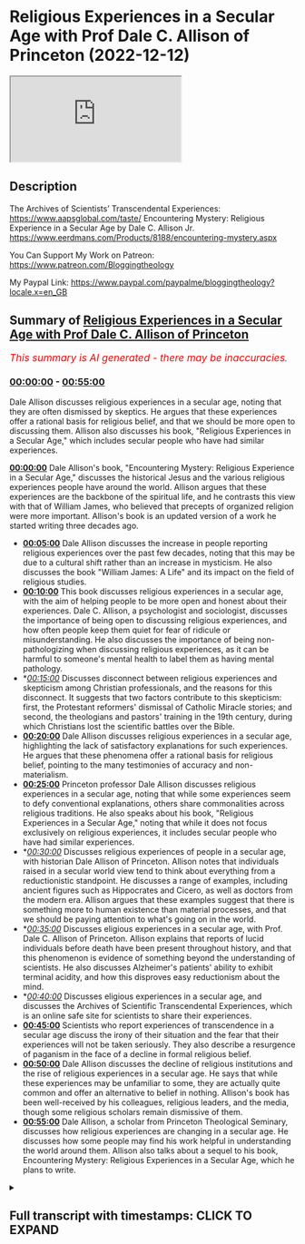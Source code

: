 # Religious Experiences in a Secular Age with Prof Dale C. Allison of Princeton (2022-12-12)

<iframe loading='lazy' src='https://www.youtube.com/embed/VqP8tHfSPR0'></iframe>

## Description

The Archives of Scientists’ Transcendental Experiences: https://www.aapsglobal.com/taste/
Encountering Mystery: Religious Experience in a Secular Age by Dale C. Allison Jr. https://www.eerdmans.com/Products/8188/encountering-mystery.aspx

You Can Support My Work on Patreon:
https://www.patreon.com/Bloggingtheology

My Paypal Link: 
https://www.paypal.com/paypalme/bloggingtheology?locale.x=en_GB

## Summary of [Religious Experiences in a Secular Age with Prof Dale C. Allison of Princeton](https://www.youtube.com/watch?v=VqP8tHfSPR0)


*<span style="color:red; font-size:125%">This summary is AI generated - there may be inaccuracies</span>. [](/)*

### [00:00:00](https://www.youtube.com/watch?v=VqP8tHfSPR0&t=0) - [00:55:00](https://www.youtube.com/watch?v=VqP8tHfSPR0&t=3300)

Dale Allison discusses religious experiences in a secular age, noting that they are often dismissed by skeptics. He argues that these experiences offer a rational basis for religious belief, and that we should be more open to discussing them. Allison also discusses his book, "Religious Experiences in a Secular Age," which includes secular people who have had similar experiences.

**[00:00:00](https://www.youtube.com/watch?v=VqP8tHfSPR0&t=0)** Dale Allison's book, "Encountering Mystery: Religious Experience in a Secular Age," discusses the historical Jesus and the various religious experiences people have around the world. Allison argues that these experiences are the backbone of the spiritual life, and he contrasts this view with that of William James, who believed that precepts of organized religion were more important. Allison's book is an updated version of a work he started writing three decades ago.
* **[00:05:00](https://www.youtube.com/watch?v=VqP8tHfSPR0&t=300)**  Dale Allison discusses the increase in people reporting religious experiences over the past few decades, noting that this may be due to a cultural shift rather than an increase in mysticism. He also discusses the book "William James: A Life" and its impact on the field of religious studies.
* **[00:10:00](https://www.youtube.com/watch?v=VqP8tHfSPR0&t=600)** This book discusses religious experiences in a secular age, with the aim of helping people to be more open and honest about their experiences. Dale C. Allison, a psychologist and sociologist, discusses the importance of being open to discussing religious experiences, and how often people keep them quiet for fear of ridicule or misunderstanding. He also discusses the importance of being non-pathologizing when discussing religious experiences, as it can be harmful to someone's mental health to label them as having mental pathology.
* **[00:15:00](https://www.youtube.com/watch?v=VqP8tHfSPR0&t=900)* Discusses disconnect between religious experiences and skepticism among Christian professionals, and the reasons for this disconnect. It suggests that two factors contribute to this skepticism: first, the Protestant reformers' dismissal of Catholic Miracle stories; and second, the theologians and pastors' training in the 19th century, during which Christians lost the scientific battles over the Bible.
* **[00:20:00](https://www.youtube.com/watch?v=VqP8tHfSPR0&t=1200)** Dale Allison discusses religious experiences in a secular age, highlighting the lack of satisfactory explanations for such experiences. He argues that these phenomena offer a rational basis for religious belief, pointing to the many testimonies of accuracy and non-materialism.
* **[00:25:00](https://www.youtube.com/watch?v=VqP8tHfSPR0&t=1500)**  Princeton professor Dale Allison discusses religious experiences in a secular age, noting that while some experiences seem to defy conventional explanations, others share commonalities across religious traditions. He also speaks about his book, "Religious Experiences in a Secular Age," noting that while it does not focus exclusively on religious experiences, it includes secular people who have had similar experiences.
* **[00:30:00](https://www.youtube.com/watch?v=VqP8tHfSPR0&t=1800)* Discusses religious experiences of people in a secular age, with historian Dale Allison of Princeton. Allison notes that individuals raised in a secular world view tend to think about everything from a reductionistic standpoint. He discusses a range of examples, including ancient figures such as Hippocrates and Cicero, as well as doctors from the modern era. Allison argues that these examples suggest that there is something more to human existence than material processes, and that we should be paying attention to what's going on in the world.
* **[00:35:00](https://www.youtube.com/watch?v=VqP8tHfSPR0&t=2100)* Discusses eligious experiences in a secular age, with Prof. Dale C. Allison of Princeton. Allison explains that reports of lucid individuals before death have been present throughout history, and that this phenomenon is evidence of something beyond the understanding of scientists. He also discusses Alzheimer's patients' ability to exhibit terminal acidity, and how this disproves easy reductionism about the mind.
* **[00:40:00](https://www.youtube.com/watch?v=VqP8tHfSPR0&t=2400)* Discusses eligious experiences in a secular age, and discusses the Archives of Scientific Transcendental Experiences, which is an online safe site for scientists to share their experiences.
* **[00:45:00](https://www.youtube.com/watch?v=VqP8tHfSPR0&t=2700)** Scientists who report experiences of transcendence in a secular age discuss the irony of their situation and the fear that their experiences will not be taken seriously. They also describe a resurgence of paganism in the face of a decline in formal religious belief.
* **[00:50:00](https://www.youtube.com/watch?v=VqP8tHfSPR0&t=3000)** Dale Allison discusses the decline of religious institutions and the rise of religious experiences in a secular age. He says that while these experiences may be unfamiliar to some, they are actually quite common and offer an alternative to belief in nothing. Allison's book has been well-received by his colleagues, religious leaders, and the media, though some religious scholars remain dismissive of them.
* **[00:55:00](https://www.youtube.com/watch?v=VqP8tHfSPR0&t=3300)**  Dale Allison, a scholar from Princeton Theological Seminary, discusses how religious experiences are changing in a secular age. He discusses how some people may find his work helpful in understanding the world around them. Allison also talks about a sequel to his book, Encountering Mystery: Religious Experiences in a Secular Age, which he plans to write.

<details><summary><h2>Full transcript with timestamps: CLICK TO EXPAND</h2></summary>

[0:00:03](https://youtu.be/VqP8tHfSPR0?t=3) Hello everyone and welcome to Blogging Theology 
today I'm delighted to talk again to Professor    
[0:00:10](https://youtu.be/VqP8tHfSPR0?t=10) Dale C Allison you're most welcome sir happy to be 
back good to see you Paul great to see you uh Dr    
[0:00:17](https://youtu.be/VqP8tHfSPR0?t=17) Dale Allison is an American New Testament scholar 
an historian of early Christianity and a Christian    
[0:00:23](https://youtu.be/VqP8tHfSPR0?t=23) Theologian he is currently the Richard J Dearborn 
professor of New Testament studies at Princeton    
[0:00:30](https://youtu.be/VqP8tHfSPR0?t=30) Theological Seminary and an ordained Elder in 
the Presbyterian Church USA Dale last appeared    
[0:00:38](https://youtu.be/VqP8tHfSPR0?t=38) on blogging theology in June last year when he 
discussed the historical Jesus and I do recommend    
[0:00:44](https://youtu.be/VqP8tHfSPR0?t=44) you see that if you haven't already today he has 
kindly agreed to discuss uh his extraordinary    
[0:00:51](https://youtu.be/VqP8tHfSPR0?t=51) new book which is entitled encountering mystery 
religious experience in a secular age and there's    
[0:00:59](https://youtu.be/VqP8tHfSPR0?t=59) my copy there which I've read from cover to cover 
it's truly an absorbing read it's almost like a    
[0:01:04](https://youtu.be/VqP8tHfSPR0?t=64) novel I don't mean it's fictional I mean it's so 
absorbing you want to read it through as as quick    
[0:01:09](https://youtu.be/VqP8tHfSPR0?t=69) as possible so Dale could you begin by telling 
us what led you to write this extraordinary book    
[0:01:16](https://youtu.be/VqP8tHfSPR0?t=76) well I've really wanted to write this book 
for a long long time and I started to write    
[0:01:22](https://youtu.be/VqP8tHfSPR0?t=82) it actually three decades ago but at that point 
in time I uh was not a full-time academic I uh    
[0:01:31](https://youtu.be/VqP8tHfSPR0?t=91) was working in a bookstore and teaching adjunct 
jobs and I wanted to become a full-time Professor    
[0:01:37](https://youtu.be/VqP8tHfSPR0?t=97) somewhere and I realized that if I wrote a book 
like this I actually did write a book and a few    
[0:01:44](https://youtu.be/VqP8tHfSPR0?t=104) of its passages are are now in in this book I did 
write a book but I decided maybe if I published    
[0:01:50](https://youtu.be/VqP8tHfSPR0?t=110) it then I would never get a job because there's so 
much Prejudice I think uninformed Prejudice about    
[0:01:56](https://youtu.be/VqP8tHfSPR0?t=116) the things that are talked about in this book 
so I waited until I I'm a full Professor there    
[0:02:03](https://youtu.be/VqP8tHfSPR0?t=123) are no more um opportunities for advancement I 
I you know I'm I'm the next thing that happens    
[0:02:11](https://youtu.be/VqP8tHfSPR0?t=131) on my agenda is that I retire so at this point I 
really don't care about what other people think I    
[0:02:17](https://youtu.be/VqP8tHfSPR0?t=137) don't have to please anybody except please myself 
and um to to put it more seriously I can be honest    
[0:02:25](https://youtu.be/VqP8tHfSPR0?t=145) I can uh I think this book uh is an honest book 
and I I don't have to hide anything so I wanted    
[0:02:32](https://youtu.be/VqP8tHfSPR0?t=152) to write it for a long time and um this is in 
part because of my own experience I'm I'm not    
[0:02:42](https://youtu.be/VqP8tHfSPR0?t=162) um a wannabe Mystic things just happen to me 
and they turned out to be very important in my    
[0:02:49](https://youtu.be/VqP8tHfSPR0?t=169) life and I didn't know how to bury them I didn't 
know how to ignore them so I I went looking in the    
[0:02:56](https://youtu.be/VqP8tHfSPR0?t=176) literature for uh other people who had had similar 
experiences so I've spent a long time cataloging    
[0:03:04](https://youtu.be/VqP8tHfSPR0?t=184) experiences reading about cross-cultural religious 
experience doing this sort of thing that William    
[0:03:09](https://youtu.be/VqP8tHfSPR0?t=189) James did 100 years ago and this book then is 
the the up upshot of of that so so the it's not    
[0:03:18](https://youtu.be/VqP8tHfSPR0?t=198) that this is a sudden interest of mine it's a 
lifelong interest but it's been mostly hidden    
[0:03:24](https://youtu.be/VqP8tHfSPR0?t=204) because of the prejudices of my academic guilt 
or at least what I perceive to be a Prejudice    
[0:03:31](https://youtu.be/VqP8tHfSPR0?t=211) of my academic guilt yes and this is a theme that 
because in the book actually we'll come to that in    
[0:03:35](https://youtu.be/VqP8tHfSPR0?t=215) a second but you briefly alluded to this seminal 
work uh William James the varieties of religious    
[0:03:41](https://youtu.be/VqP8tHfSPR0?t=221) experience I mean this really founded the whole 
field of of psychology looking at religious    
[0:03:46](https://youtu.be/VqP8tHfSPR0?t=226) experience it says on the on the back here William 
James believed uh individual religious experiences    
[0:03:52](https://youtu.be/VqP8tHfSPR0?t=232) rather than the precepts of organized religion 
were the backbone of the world's spiritual life    
[0:03:58](https://youtu.be/VqP8tHfSPR0?t=238) and he he was a Harvard University psychologist 
and philosopher William James um and this is still    
[0:04:04](https://youtu.be/VqP8tHfSPR0?t=244) you know having read this myself uh very fresh uh 
full of the most extraordinarily Vivid experiences    
[0:04:10](https://youtu.be/VqP8tHfSPR0?t=250) that he called from you know a vast array of 
sources people he met and various accounts that    
[0:04:14](https://youtu.be/VqP8tHfSPR0?t=254) he had read mostly I think American or Christian 
in origin even if people turned Unitarian or    
[0:04:20](https://youtu.be/VqP8tHfSPR0?t=260) whatever uh but he wasn't very strong wrong say 
on Muslim religious experiences or no he wasn't    
[0:04:25](https://youtu.be/VqP8tHfSPR0?t=265) he was I think that's the weakness of the book 
I mean perhaps not to blame him too much as I've    
[0:04:29](https://youtu.be/VqP8tHfSPR0?t=269) written over 100 years ago perhaps but it's still 
really worth reading and I mean how does your book    
[0:04:34](https://youtu.be/VqP8tHfSPR0?t=274) differ from that is it an updated version or 
is it quite different I do I I would like to    
[0:04:40](https://youtu.be/VqP8tHfSPR0?t=280) flatter myself I would like to think that I'm in 
uh that I'm a descendant of James and that I'm    
[0:04:45](https://youtu.be/VqP8tHfSPR0?t=285) he's in my genealogy right but I think one of the 
things that distinguishes my book from his is that    
[0:04:55](https://youtu.be/VqP8tHfSPR0?t=295) um he's standing at the beginning of a discipline 
and he can't really do anything other than tell    
[0:05:01](https://youtu.be/VqP8tHfSPR0?t=301) stories and then analyze them we're actually at 
the point where we've had a lot of work done on    
[0:05:08](https://youtu.be/VqP8tHfSPR0?t=308) a lot of these um religious experiences for one of 
a better term and we have statistics about lots of    
[0:05:15](https://youtu.be/VqP8tHfSPR0?t=315) things we have lots of cross-cultural data uh 
so I think we have a lot more to work with uh    
[0:05:23](https://youtu.be/VqP8tHfSPR0?t=323) so things were messier than maybe than they are 
now some of the categories are clearer some of    
[0:05:29](https://youtu.be/VqP8tHfSPR0?t=329) the psychological triggers are clear and things 
like that um so if if I look at my own genealogy    
[0:05:37](https://youtu.be/VqP8tHfSPR0?t=337) it's not just that William James is there at 
the beginning but you're probably familiar with    
[0:05:44](https://youtu.be/VqP8tHfSPR0?t=344) an Oxford Professor named Aleister Hardy who 
was above all a biologist a very accomplished    
[0:05:51](https://youtu.be/VqP8tHfSPR0?t=351) biologist but he at some point in the 1960s 
became very very interested in uh so-called    
[0:05:58](https://youtu.be/VqP8tHfSPR0?t=358) religious experiences and he started collecting 
data mostly from the British public and at that    
[0:06:04](https://youtu.be/VqP8tHfSPR0?t=364) time people would just send in letters today 
they'd send in emails but back then they sent    
[0:06:08](https://youtu.be/VqP8tHfSPR0?t=368) in letters and he started categorizing things and 
sorting material and then uh from from then to now    
[0:06:16](https://youtu.be/VqP8tHfSPR0?t=376) we've simply learned more and more and more so um 
nothing can replace James and and the varieties    
[0:06:24](https://youtu.be/VqP8tHfSPR0?t=384) of religious experience really is one of those 
books that may be timeless uh it does not feel    
[0:06:30](https://youtu.be/VqP8tHfSPR0?t=390) dated it's just fresh actually that's that's not 
just the subject matter that's also William James    
[0:06:35](https://youtu.be/VqP8tHfSPR0?t=395) almost everything he wrote is still worth reading 
yeah almost everything he wrote is brilliant he's    
[0:06:41](https://youtu.be/VqP8tHfSPR0?t=401) just one of those mutants who's sort of ahead of 
the rest of us right yeah uh but I do think that    
[0:06:47](https://youtu.be/VqP8tHfSPR0?t=407) I have a small advantage in that uh I have a lot 
more material to work with uh than than he did    
[0:06:56](https://youtu.be/VqP8tHfSPR0?t=416) but what wasn't he the brother or related to it 
which uh Henry James the the novelist oh that's    
[0:07:00](https://youtu.be/VqP8tHfSPR0?t=420) right yeah that's a very accomplished family so 
there must be some genetic gift going on there uh  
[0:07:09](https://youtu.be/VqP8tHfSPR0?t=429) um I mean I mean there's a little little no 
there's so there's so much that this your    
[0:07:13](https://youtu.be/VqP8tHfSPR0?t=433) book uh never mind William James but your book 
is packed full of gems almost on every page of    
[0:07:18](https://youtu.be/VqP8tHfSPR0?t=438) something of interest and we talk about the 
book for days but but almost randomly uh you    
[0:07:22](https://youtu.be/VqP8tHfSPR0?t=442) say on page 20 several times of the past 60 years 
pollsters have asked Americans if they've ever had    
[0:07:28](https://youtu.be/VqP8tHfSPR0?t=448) a religious or mystical experience that been 
defined as a moment of religious or Spiritual    
[0:07:34](https://youtu.be/VqP8tHfSPR0?t=454) Awakening and they look at the numbers remember 
we're not going to statistical analysis here but    
[0:07:39](https://youtu.be/VqP8tHfSPR0?t=459) back in 1962 yes was the answer only 22 percent 
said yes they'd have um a a Mr college experience    
[0:07:47](https://youtu.be/VqP8tHfSPR0?t=467) 78 said no uh you know very much a minority and 
then in the successive years in 1976 and 94 and    
[0:07:55](https://youtu.be/VqP8tHfSPR0?t=475) 20 2006 2009 there's been a huge increase so that 
recently in 2009 49 basically half the American    
[0:08:04](https://youtu.be/VqP8tHfSPR0?t=484) population have had experiences and no is 48 so 
now does a majority have these experiences and    
[0:08:11](https://youtu.be/VqP8tHfSPR0?t=491) I mean you say you don't want to read too much in 
statistics but they do seem to indicate a really    
[0:08:15](https://youtu.be/VqP8tHfSPR0?t=495) interesting trend is it as you ask that people 
are having more experiences or that it's become    
[0:08:22](https://youtu.be/VqP8tHfSPR0?t=502) more socially acceptable to talk openly in a map 
to remember them and to be you know just to be    
[0:08:28](https://youtu.be/VqP8tHfSPR0?t=508) more Frank about them so we did a cultural shift 
rather than some kind of eruption of mysticism in    
[0:08:33](https://youtu.be/VqP8tHfSPR0?t=513) the United States yeah yeah yeah so I I think 
it's the lat the latter option I don't think    
[0:08:38](https://youtu.be/VqP8tHfSPR0?t=518) we've had a eruption of of mysticism I uh think 
that the culture has changed I'm not sure I'm    
[0:08:46](https://youtu.be/VqP8tHfSPR0?t=526) not a sociologist so I can't tell you why it's 
changing we're not becoming more religious in    
[0:08:52](https://youtu.be/VqP8tHfSPR0?t=532) the conventional sense that is more people aren't 
going to church or synagogue or mosque than used    
[0:08:56](https://youtu.be/VqP8tHfSPR0?t=536) to go in the past but um we've got this growing 
crowd of what uh are called the the spiritual but    
[0:09:04](https://youtu.be/VqP8tHfSPR0?t=544) not religious folks and these folks are now uh 
able to say yes to the pollsters I've had these    
[0:09:14](https://youtu.be/VqP8tHfSPR0?t=554) experiences where they didn't say that uh in such 
large numbers back in 1960 or 1970. now what this    
[0:09:21](https://youtu.be/VqP8tHfSPR0?t=561) has to do with um you know the the Revolutionary 
time of the 1960s and and everything that came    
[0:09:29](https://youtu.be/VqP8tHfSPR0?t=569) from that I don't know I'm not a sociologist all 
I can tell you that is that I'm happy and this is    
[0:09:34](https://youtu.be/VqP8tHfSPR0?t=574) the most important thing I'm happy that people can 
be a little more honest now than they were then    
[0:09:40](https://youtu.be/VqP8tHfSPR0?t=580) because I know that many of the people who used 
to say no I haven't had an experience had had an    
[0:09:48](https://youtu.be/VqP8tHfSPR0?t=588) experience but they didn't want to say so or maybe 
they were even as sometimes happen uh happens    
[0:09:54](https://youtu.be/VqP8tHfSPR0?t=594) hiding it from themselves that that happens too 
you know sometimes you'll ask or I'll ask people    
[0:09:59](https://youtu.be/VqP8tHfSPR0?t=599) uh you know what when I'm being a gadfly I'll say 
you know have you had any experience like this or    
[0:10:04](https://youtu.be/VqP8tHfSPR0?t=604) like that and so on and they'll say no and then if 
I leave them that's the answer but if I press on    
[0:10:11](https://youtu.be/VqP8tHfSPR0?t=611) a little bit and say well you know blah blah blah 
blah blah and then sometimes I'll get oh yeah well    
[0:10:17](https://youtu.be/VqP8tHfSPR0?t=617) this did happen you know such and such did happen 
to me so there is still this uh hesitancy on lots    
[0:10:24](https://youtu.be/VqP8tHfSPR0?t=624) of of people's parts to uh just be honest about 
their their own experience and that's actually    
[0:10:30](https://youtu.be/VqP8tHfSPR0?t=630) I think the first main point of this book is just 
to be honest so I think you can read most of this    
[0:10:40](https://youtu.be/VqP8tHfSPR0?t=640) book and be happy even if you have no religious 
or theological orientation because first of all    
[0:10:47](https://youtu.be/VqP8tHfSPR0?t=647) I'm simply saying people say these things happen 
to them isn't this interesting and shouldn't we    
[0:10:53](https://youtu.be/VqP8tHfSPR0?t=653) pay attention whatever the explanation for these 
things are if you want to understand human being    
[0:10:58](https://youtu.be/VqP8tHfSPR0?t=658) means this is an important part of human beings 
just talk to them a lot of them will say time    
[0:11:03](https://youtu.be/VqP8tHfSPR0?t=663) and time again this happened to me and it's the 
most important thing in my life so a psychologist    
[0:11:08](https://youtu.be/VqP8tHfSPR0?t=668) or sociologist even if there's no belief in the 
Transcendence should say well that's interesting    
[0:11:14](https://youtu.be/VqP8tHfSPR0?t=674) what's that about shouldn't we look into this 
and the problem has been that so much of this    
[0:11:20](https://youtu.be/VqP8tHfSPR0?t=680) has been pathologized yes uh in Modern Times And 
so people just feel inhibited and people who are    
[0:11:28](https://youtu.be/VqP8tHfSPR0?t=688) trained sociologists or psychologists just 
often aren't interested because that's where    
[0:11:32](https://youtu.be/VqP8tHfSPR0?t=692) the the crazy people are and you don't want to 
go there I think they're afraid to talk about    
[0:11:36](https://youtu.be/VqP8tHfSPR0?t=696) these expenses because they'll be labeled crazy 
or misunderstood or be labeled psychotic or the    
[0:11:42](https://youtu.be/VqP8tHfSPR0?t=702) the thing is medicalized pathologized yes every 
incentive in our culture not to speak about it for    
[0:11:49](https://youtu.be/VqP8tHfSPR0?t=709) fear of ridicule or being misunderstood so people 
keep it quiet until they come across people like    
[0:11:54](https://youtu.be/VqP8tHfSPR0?t=714) yourself and you've said on many occasions in your 
book at the end of a lecture or end of a class    
[0:11:58](https://youtu.be/VqP8tHfSPR0?t=718) people will you know when most people have 
gone you'll get their yeah that will come    
[0:12:02](https://youtu.be/VqP8tHfSPR0?t=722) up and sheepishly say I had this experience uh and 
almost like confessing it to you and and of course    
[0:12:08](https://youtu.be/VqP8tHfSPR0?t=728) you're just the person to hear about it yeah 
that happens that happens all the time and um I    
[0:12:13](https://youtu.be/VqP8tHfSPR0?t=733) also think in this connection of an experience my 
daughter had which is a very negative experience    
[0:12:18](https://youtu.be/VqP8tHfSPR0?t=738) you know this book isn't all sweetness and light 
there are also very negative religious so-called    
[0:12:22](https://youtu.be/VqP8tHfSPR0?t=742) religious experiences my daughter had this very 
creepy overwhelming experience um once and uh it    
[0:12:32](https://youtu.be/VqP8tHfSPR0?t=752) was so horrible that she told me later on she had 
uh post-traumatic stress syndrome for 10 years she    
[0:12:38](https://youtu.be/VqP8tHfSPR0?t=758) was quite serious about this but what I remember 
is that the morning after it happened she woke    
[0:12:43](https://youtu.be/VqP8tHfSPR0?t=763) up and she came to me and because she knows who 
I am and that I'm open-minded she recounted the    
[0:12:47](https://youtu.be/VqP8tHfSPR0?t=767) event to me and then what I remember most vividly 
is she said but Dad you can't tell anyone because    
[0:12:53](https://youtu.be/VqP8tHfSPR0?t=773) they'll think I'm crazy those are almost her 
exact words you know they were burned on my mind    
[0:12:58](https://youtu.be/VqP8tHfSPR0?t=778) this happened to her she didn't make it up it's 
at least subjectively real and why is it that she    
[0:13:04](https://youtu.be/VqP8tHfSPR0?t=784) can't talk about this well what happened without 
breaking the competencies or maybe you can't say    
[0:13:09](https://youtu.be/VqP8tHfSPR0?t=789) but what what happened to her I mean it sounds 
awful but what happened so she was awakened in the    
[0:13:15](https://youtu.be/VqP8tHfSPR0?t=795) night and she was surrounded by um these shadowy 
amorphous uh threatening figures and she felt as    
[0:13:25](https://youtu.be/VqP8tHfSPR0?t=805) though they hated her and they were making fun of 
her and and so on and she didn't she didn't think    
[0:13:34](https://youtu.be/VqP8tHfSPR0?t=814) that it was a dream she still thinks this to 
this day thinks that it was real now she's not    
[0:13:40](https://youtu.be/VqP8tHfSPR0?t=820) quite sure what that means but she doesn't think 
it was a just pure projection of her own mind    
[0:13:45](https://youtu.be/VqP8tHfSPR0?t=825) she thinks she was encountering something and 
that it was not pleasant it was threatening and    
[0:13:52](https://youtu.be/VqP8tHfSPR0?t=832) ugly and so on if this had happened in another 
place in time I am certain that uh somebody    
[0:13:59](https://youtu.be/VqP8tHfSPR0?t=839) would have said oh well I saw demons or you 
know Satan appeared to me that sort of thing    
[0:14:05](https://youtu.be/VqP8tHfSPR0?t=845) but she was raised in my household and she knows 
that things are messed up and you know we don't    
[0:14:11](https://youtu.be/VqP8tHfSPR0?t=851) always have clear categories for things so she 
didn't say demons she just said shadow figures    
[0:14:16](https://youtu.be/VqP8tHfSPR0?t=856) right so so that's what that was all about 
and of course she did what I did after I had    
[0:14:22](https://youtu.be/VqP8tHfSPR0?t=862) my experiences I read looking for parallels after 
her experience she went looking for parallels and    
[0:14:28](https://youtu.be/VqP8tHfSPR0?t=868) she's found uh passages in many books now which 
talk of people having this experience I don't    
[0:14:34](https://youtu.be/VqP8tHfSPR0?t=874) what it is I have no explanation for it what I'm 
most concerned about is that we don't pathologize    
[0:14:39](https://youtu.be/VqP8tHfSPR0?t=879) it because she's perfectly healthy she's just a 
Hell she's a healthy person there's nothing wrong    
[0:14:44](https://youtu.be/VqP8tHfSPR0?t=884) with her mentally it's really stupid to say you 
know this this this is a a manifestation of her    
[0:14:51](https://youtu.be/VqP8tHfSPR0?t=891) mental pathology because it just just isn't uh 
it might be some transient electrical something    
[0:14:59](https://youtu.be/VqP8tHfSPR0?t=899) in her brain but there's nothing wrong with her 
psychologically that's just not the way to go    
[0:15:04](https://youtu.be/VqP8tHfSPR0?t=904) here no I mean you know about your account 
many extraordinary stories of people who've    
[0:15:08](https://youtu.be/VqP8tHfSPR0?t=908) experienced Supernatural events Angels encounters 
with deceased loved ones surprisingly common out    
[0:15:14](https://youtu.be/VqP8tHfSPR0?t=914) of body experiences near death experiences and 
some as you say were clearly felt of as malevolent    
[0:15:20](https://youtu.be/VqP8tHfSPR0?t=920) but what struck me is you know the surprising 
indifference or even skepticism shown by many    
[0:15:27](https://youtu.be/VqP8tHfSPR0?t=927) Christian priests ministers pastors uh whom one 
might have expected to offer a sympathetic ear    
[0:15:34](https://youtu.be/VqP8tHfSPR0?t=934) up but they don't very often why is this I mean 
of all people the religious professionals you'd    
[0:15:39](https://youtu.be/VqP8tHfSPR0?t=939) expect them to be open to this kind of 
phenomenon ah yes well as it says in    
[0:15:42](https://youtu.be/VqP8tHfSPR0?t=942) the gospels Jesus XYZ but yeah what so I don't 
quite understand this this kind of disconnect    
[0:15:49](https://youtu.be/VqP8tHfSPR0?t=949) so here's my amateur um attempt to explain 
that I think there are at least two    
[0:15:56](https://youtu.be/VqP8tHfSPR0?t=956) um streams here that combine to create this 
attitude so the first thing you have to remember    
[0:16:03](https://youtu.be/VqP8tHfSPR0?t=963) is that early Protestants were anti-catholic 
they were as much as anything anti-catholic    
[0:16:09](https://youtu.be/VqP8tHfSPR0?t=969) that's their identity and Catholic tradition 
especially in the Middle Ages is simply full    
[0:16:15](https://youtu.be/VqP8tHfSPR0?t=975) of Miracle stories yes and those Miracle stories 
were understood to authenticate Catholic Doctrine    
[0:16:23](https://youtu.be/VqP8tHfSPR0?t=983) so the only way the Protestants could deal with 
this stuff or the only thing that came to their    
[0:16:28](https://youtu.be/VqP8tHfSPR0?t=988) mind was to say these events did not happen and 
so the Protestant reformers are actually the first    
[0:16:34](https://youtu.be/VqP8tHfSPR0?t=994) rationalists they're the first people to look 
at Miracle stories and say well that's a legend    
[0:16:39](https://youtu.be/VqP8tHfSPR0?t=999) or somebody misperceived or you know there's a 
mental issue here or you know maybe demons were    
[0:16:46](https://youtu.be/VqP8tHfSPR0?t=1006) deceiving them but but you know it's it there's 
no positive spin put on these things everything    
[0:16:52](https://youtu.be/VqP8tHfSPR0?t=1012) is an attempt to dismiss them and that then lives 
on especially in the reformed Protestant tradition    
[0:16:59](https://youtu.be/VqP8tHfSPR0?t=1019) um and and eventuates in something called 
cessationism which is the belief that the only    
[0:17:05](https://youtu.be/VqP8tHfSPR0?t=1025) Miracles that ever took place are in the Bible and 
all the others are bogus as soon as the apostles    
[0:17:11](https://youtu.be/VqP8tHfSPR0?t=1031) died that was at the end of The Miracles yeah 
that's right and you could actually find a couple    
[0:17:15](https://youtu.be/VqP8tHfSPR0?t=1035) of passages in Shakespeare where he refers to you 
know the age of Miracles is past so it becomes    
[0:17:20](https://youtu.be/VqP8tHfSPR0?t=1040) a really well-known far-flung uh Protestant idea 
so so that's the first thing that feeds into this    
[0:17:29](https://youtu.be/VqP8tHfSPR0?t=1049) um you know I'm a presbyterian at least on paper 
and the tradition is no Miracles just I I teach at    
[0:17:37](https://youtu.be/VqP8tHfSPR0?t=1057) um uh Princeton Theological Seminary uh one of our 
old famous professors late 19th early 20th century    
[0:17:45](https://youtu.be/VqP8tHfSPR0?t=1065) was a man named Bibi Warfield he wrote a book on 
Miracles and it was a cessationist track there are    
[0:17:52](https://youtu.be/VqP8tHfSPR0?t=1072) no Miracles once there are there may be two places 
in that book where he says well I can't explain it    
[0:17:57](https://youtu.be/VqP8tHfSPR0?t=1077) but I know it wasn't God or anything you know like 
that so they're all all gone the second thing is    
[0:18:04](https://youtu.be/VqP8tHfSPR0?t=1084) this I think that Christian theologians and then 
pastors trained at seminaries are descendants from    
[0:18:12](https://youtu.be/VqP8tHfSPR0?t=1092) the 19th century and during the 19th century 
Christians lost the scientific battles over    
[0:18:18](https://youtu.be/VqP8tHfSPR0?t=1098) the Bible the the experts decided the world was 
not you know just a few thousand years old but    
[0:18:24](https://youtu.be/VqP8tHfSPR0?t=1104) billions of years old they decided that there 
probably wasn't uh sort of flood that the Bible    
[0:18:32](https://youtu.be/VqP8tHfSPR0?t=1112) a worldwide flood the geological evidence was 
problematic and then they had evolutionary theory    
[0:18:37](https://youtu.be/VqP8tHfSPR0?t=1117) which raised questions about Adam and Eve so I 
I think that having suffered these losses that    
[0:18:45](https://youtu.be/VqP8tHfSPR0?t=1125) having been on the wrong side of History several 
times they simply learned their lesson and said    
[0:18:50](https://youtu.be/VqP8tHfSPR0?t=1130) well we're just going on along with whatever the 
scientists say and by the way I think that's why    
[0:18:56](https://youtu.be/VqP8tHfSPR0?t=1136) you get somebody like Rudolph voltman who's an 
existentialist and Faith really gets reduced to    
[0:19:03](https://youtu.be/VqP8tHfSPR0?t=1143) this inner decision but it has nothing to do 
with history or science or the world we just    
[0:19:08](https://youtu.be/VqP8tHfSPR0?t=1148) leave that into this recently anti-miracle isn't 
he I mean yes it's really at the paraphrase it    
[0:19:13](https://youtu.be/VqP8tHfSPR0?t=1153) says in the days of the electric light bulb and 
you know there's high technology then how can we    
[0:19:18](https://youtu.be/VqP8tHfSPR0?t=1158) believe in these Supernatural miraculous claims 
they clearly you know they don't exist for us    
[0:19:22](https://youtu.be/VqP8tHfSPR0?t=1162) anymore yeah so bulban's quite explicit he'll 
talk about the rational order of Science and    
[0:19:28](https://youtu.be/VqP8tHfSPR0?t=1168) that's what he believes and he just says as a what 
he calls modern man I can't do anything else right    
[0:19:34](https://youtu.be/VqP8tHfSPR0?t=1174) so uh I I think he's wrong about that but he is a 
symptom or a symbol of this tradition we've lost    
[0:19:46](https://youtu.be/VqP8tHfSPR0?t=1186) to science so often that we're just not going to 
resist it anymore and if we think modern science    
[0:19:51](https://youtu.be/VqP8tHfSPR0?t=1191) says that we're material beings or that Miracles 
don't happen then we just have to go along and    
[0:19:57](https://youtu.be/VqP8tHfSPR0?t=1197) then we'll reinterpret our texts you know in an 
existential fashion or whatever in some way that    
[0:20:03](https://youtu.be/VqP8tHfSPR0?t=1203) won't contradict what the scientists uh have been 
teaching all history teaches us I mean if I hear    
[0:20:10](https://youtu.be/VqP8tHfSPR0?t=1210) him whether or not Jesus actually died and rose 
again from the dead physically was irrelevant    
[0:20:14](https://youtu.be/VqP8tHfSPR0?t=1214) if him it was all Faith it's going to be Lutheran 
kind of pietistic thing and perish that you should    
[0:20:20](https://youtu.be/VqP8tHfSPR0?t=1220) be actually rooted in historical events that might 
be disproven by someone yeah yeah that's right so    
[0:20:26](https://youtu.be/VqP8tHfSPR0?t=1226) it's very odd boltmann was a historian of early 
Christianity but when it comes to Jesus he just    
[0:20:31](https://youtu.be/VqP8tHfSPR0?t=1231) says well I think Jesus existed and he died and 
that's all I need to know uh you know that's it    
[0:20:38](https://youtu.be/VqP8tHfSPR0?t=1238) yeah very say who's going to disagree with that 
but of course today you get the business history    
[0:20:41](https://youtu.be/VqP8tHfSPR0?t=1241) because you see driving that but anyway yeah 
but but the point here the point is is that he's    
[0:20:46](https://youtu.be/VqP8tHfSPR0?t=1246) representative of the the Christian thinkers and 
pastors who simply feel intimidated I would say    
[0:20:54](https://youtu.be/VqP8tHfSPR0?t=1254) by what they perceive to be a universal scientific 
consensus which cancels uh some of the things I'm    
[0:21:02](https://youtu.be/VqP8tHfSPR0?t=1262) talking about in in my book right yeah but and 
this is where the extraordinary turn of events    
[0:21:08](https://youtu.be/VqP8tHfSPR0?t=1268) because you discuss phenomena uh which are not 
explicitly religious but which seem to break    
[0:21:15](https://youtu.be/VqP8tHfSPR0?t=1275) up this hard materialist Zeitgeist that seems 
to have infected are they Halls of Academy and    
[0:21:21](https://youtu.be/VqP8tHfSPR0?t=1281) the science for example uh I mean there's so 
many examples there's almost random near-death    
[0:21:25](https://youtu.be/VqP8tHfSPR0?t=1285) experiences okay I'm I'm impressed with these no 
not I'm not impressed with the the usual story    
[0:21:30](https://youtu.be/VqP8tHfSPR0?t=1290) uh you know I nearly died I saw a light and well 
yeah live with you that is okay what impresses me    
[0:21:38](https://youtu.be/VqP8tHfSPR0?t=1298) is when you get this extraordinary um verified 
account so people born blind okay people who    
[0:21:46](https://youtu.be/VqP8tHfSPR0?t=1306) can't see you never or never seen you have 
a near-death experience and during that they    
[0:21:51](https://youtu.be/VqP8tHfSPR0?t=1311) have an outer body Spin and they actually 
see and observe what's going on around them    
[0:21:55](https://youtu.be/VqP8tHfSPR0?t=1315) accurately reporting what they've seen and heard 
uh later on because obviously they recovery they    
[0:22:00](https://youtu.be/VqP8tHfSPR0?t=1320) don't die obviously they wouldn't be around to 
tell us and this is extraordinary because it    
[0:22:04](https://youtu.be/VqP8tHfSPR0?t=1324) suggests a very non-materialist show he say 
gently non-materialist understanding of the    
[0:22:09](https://youtu.be/VqP8tHfSPR0?t=1329) human consciousness that impresses me because it's 
hard it's empirical and it's totally unexpected    
[0:22:17](https://youtu.be/VqP8tHfSPR0?t=1337) yes uh and you you are right there are such 
cases there are also cases that are very similar    
[0:22:23](https://youtu.be/VqP8tHfSPR0?t=1343) of people who have never been able to hear and 
they will report that they've also heard things    
[0:22:29](https://youtu.be/VqP8tHfSPR0?t=1349) for the first time which is very strange now in 
addition to those two sorts of cases in the book    
[0:22:35](https://youtu.be/VqP8tHfSPR0?t=1355) I have I don't know three or four pages where I 
just quote medical people who are on the scene    
[0:22:42](https://youtu.be/VqP8tHfSPR0?t=1362) surgeons doctors emergency Personnel nurses and 
so on who will talk to somebody after that person    
[0:22:49](https://youtu.be/VqP8tHfSPR0?t=1369) was unconscious maybe during surgery or in some 
other way and that person will then report that    
[0:22:56](https://youtu.be/VqP8tHfSPR0?t=1376) oh when I was out I saw this or I heard that and 
it turns out that their perceptions were correct    
[0:23:05](https://youtu.be/VqP8tHfSPR0?t=1385) and there's no real conventional explanation for 
what happened and the question I have in the book    
[0:23:11](https://youtu.be/VqP8tHfSPR0?t=1391) is how many testimonies like this does it take 
before we decide there really is something here    
[0:23:17](https://youtu.be/VqP8tHfSPR0?t=1397) sure there is now a book with literally hundreds 
these are cases not where people say well I was    
[0:23:24](https://youtu.be/VqP8tHfSPR0?t=1404) in surgery and I saw such and such these are 
cases where the person wakes up reports such    
[0:23:31](https://youtu.be/VqP8tHfSPR0?t=1411) and such and then a medical person says oh yeah 
I was there you were unconscious and you're    
[0:23:38](https://youtu.be/VqP8tHfSPR0?t=1418) reporting exactly what happened you're reporting 
odd details that you couldn't have guessed or you    
[0:23:43](https://youtu.be/VqP8tHfSPR0?t=1423) shouldn't have seen I have no explanation for 
this so when we get person after person expert    
[0:23:49](https://youtu.be/VqP8tHfSPR0?t=1429) actor expert after expert saying I can't explain 
this then maybe we're dealing with something    
[0:23:54](https://youtu.be/VqP8tHfSPR0?t=1434) that's unexplainable within our current you know 
scientific reductionistic world so I'm actually    
[0:24:02](https://youtu.be/VqP8tHfSPR0?t=1442) with you on this I you know you have to be careful 
here with words like proof but I think there are    
[0:24:10](https://youtu.be/VqP8tHfSPR0?t=1450) elements of these uh near-death experiences that 
push against what we perceive to be the dominant    
[0:24:17](https://youtu.be/VqP8tHfSPR0?t=1457) uh secular materialistic reductionistic paradigms 
you do actually offer uh you actually seek out    
[0:24:25](https://youtu.be/VqP8tHfSPR0?t=1465) alternative explanations in accordance with the 
standard materialist conventional explanations you    
[0:24:30](https://youtu.be/VqP8tHfSPR0?t=1470) know what was it lack of oxygen was it this 
you gotta stand him to try to see if these    
[0:24:35](https://youtu.be/VqP8tHfSPR0?t=1475) explanations do offer a sufficient uh rationale 
for these and you find the more wanting they all    
[0:24:40](https://youtu.be/VqP8tHfSPR0?t=1480) fall short quite radically from an adequate 
explanation for this extraordinary phenomena    
[0:24:44](https://youtu.be/VqP8tHfSPR0?t=1484) and that's one of the the characteristics of 
uh this book encountering uh mystery is your uh    
[0:24:51](https://youtu.be/VqP8tHfSPR0?t=1491) what I see is your intellectual Integrity this 
is not a prop there's not a work of propaganda    
[0:24:55](https://youtu.be/VqP8tHfSPR0?t=1495) although clearly you you have uh your views but 
they don't I don't think they're overwhelm the    
[0:25:01](https://youtu.be/VqP8tHfSPR0?t=1501) evidence you you you're quite open to Alternative 
explanations when they are plausible so you    
[0:25:07](https://youtu.be/VqP8tHfSPR0?t=1507) quote some uh you know cases of Fairly insane 
people who have weird ideas you know clearly    
[0:25:13](https://youtu.be/VqP8tHfSPR0?t=1513) that this isn't this is not indicative of anything 
extraordinary other than their own Insanity to use    
[0:25:17](https://youtu.be/VqP8tHfSPR0?t=1517) local language not very PC language either um 
you mentioned one guy he thought he was he was    
[0:25:24](https://youtu.be/VqP8tHfSPR0?t=1524) possessed by a tree or something towards the end 
oh yes yeah and I thought but you gave that as an    
[0:25:30](https://youtu.be/VqP8tHfSPR0?t=1530) example of something that was clearly not right 
you know in terms of his mental uh capabilities    
[0:25:35](https://youtu.be/VqP8tHfSPR0?t=1535) um so you are aware of of more prosaic 
explanations but nevertheless that other phenomena    
[0:25:40](https://youtu.be/VqP8tHfSPR0?t=1540) which clearly defy this kind of conventional 
explanation and so I I your methodology is is    
[0:25:46](https://youtu.be/VqP8tHfSPR0?t=1546) very much from the tradition of William James I 
think in the it is scientific or scholarly I think    
[0:25:52](https://youtu.be/VqP8tHfSPR0?t=1552) uh I hope so also even though I'm a Christian and 
even though this is published by erdman's which is    
[0:25:58](https://youtu.be/VqP8tHfSPR0?t=1558) a Christian publisher so it's you know going to 
be read uh by by a Christian audience I suppose    
[0:26:03](https://youtu.be/VqP8tHfSPR0?t=1563) in in great degree it's not a book of Theology and 
it's not apologetics I really am trying to as best    
[0:26:11](https://youtu.be/VqP8tHfSPR0?t=1571) I can to to understand what what is going on and 
I even at points say well if this particular kind    
[0:26:19](https://youtu.be/VqP8tHfSPR0?t=1579) of experience is consistent with what my tradition 
teaches it's also consistent consistent with other    
[0:26:25](https://youtu.be/VqP8tHfSPR0?t=1585) traditions and here's how they might deal with 
it or how people within it have so again I'm not    
[0:26:31](https://youtu.be/VqP8tHfSPR0?t=1591) trying to push um um a Christian agenda here I I 
it does come up at points and I certainly speak    
[0:26:39](https://youtu.be/VqP8tHfSPR0?t=1599) as a Christian but uh it's not Christian Theology 
and the truth is that while I think many of these    
[0:26:47](https://youtu.be/VqP8tHfSPR0?t=1607) experiences push us towards um some sort of belief 
in a Transcendent reality I don't think that at    
[0:26:57](https://youtu.be/VqP8tHfSPR0?t=1617) least the experiences in this book uh nominate 
a certain religious tradition as the best one    
[0:27:04](https://youtu.be/VqP8tHfSPR0?t=1624) right that is true but but I I know this is the 
absence if there is a critical kind of review of    
[0:27:10](https://youtu.be/VqP8tHfSPR0?t=1630) it at the absence of other religious testimonies 
and the same with William James in his book rise    
[0:27:15](https://youtu.be/VqP8tHfSPR0?t=1635) was experience there's almost not completely but 
almost like the Muslim tradition you know in Sufi    
[0:27:20](https://youtu.be/VqP8tHfSPR0?t=1640) there's absolutely the great mystical traditional 
Islam Sufism uh we've been lots of phenomena and    
[0:27:25](https://youtu.be/VqP8tHfSPR0?t=1645) experiences and this is all there in abundance but 
a lot of that might be in Arabic or Persian but    
[0:27:31](https://youtu.be/VqP8tHfSPR0?t=1651) there's there's roomie you know but that's largely 
absolutely but I'm more critic I'm just saying    
[0:27:36](https://youtu.be/VqP8tHfSPR0?t=1656) that you are writing as a Christian Theologian 
for Christian publisher of an American audience    
[0:27:39](https://youtu.be/VqP8tHfSPR0?t=1659) inevitably but there is uh you know the same 
William James as well a whole wealth of literature    
[0:27:46](https://youtu.be/VqP8tHfSPR0?t=1666) that was not actually utilized arguably so so 
certainly um uh I need to be humble I'm working    
[0:27:53](https://youtu.be/VqP8tHfSPR0?t=1673) with the material that I know yes but right so 
I'm not an expert on on the sufis however in the    
[0:28:03](https://youtu.be/VqP8tHfSPR0?t=1683) chapter where I talk about Divine love I do quote 
at link the Sufi testimony and then I go on and I    
[0:28:10](https://youtu.be/VqP8tHfSPR0?t=1690) look at um Zen Buddhist testimonies and I ask are 
these referring to the same thing and giving it    
[0:28:17](https://youtu.be/VqP8tHfSPR0?t=1697) different interpretations so I'm keenly aware 
uh of the reality of cross-cultural experience    
[0:28:23](https://youtu.be/VqP8tHfSPR0?t=1703) and all the problems that this raises for you 
know comparative religion and so on but again    
[0:28:29](https://youtu.be/VqP8tHfSPR0?t=1709) um I have to be um I have to be who I am and I 
have to work with the materials that that I know    
[0:28:36](https://youtu.be/VqP8tHfSPR0?t=1716) best and for me uh I you know I grew up in the 
west I grew up in the Christian tradition and I    
[0:28:42](https://youtu.be/VqP8tHfSPR0?t=1722) know Christianity uh better than I know anything 
else and I know the Christian Mystics better than    
[0:28:49](https://youtu.be/VqP8tHfSPR0?t=1729) I know the other Mystics and so on yes uh but I 
I will also say that I think maybe this is less    
[0:28:57](https://youtu.be/VqP8tHfSPR0?t=1737) of a defect than it might appear because the book 
is also full of secular people who do not belong    
[0:29:05](https://youtu.be/VqP8tHfSPR0?t=1745) to any religious tradition and my tendency is to 
think if these people are having these experiences    
[0:29:12](https://youtu.be/VqP8tHfSPR0?t=1752) too then they probably are in some way common 
to the different Traditions right which which    
[0:29:19](https://youtu.be/VqP8tHfSPR0?t=1759) they are yes they are now and and that's part 
of the book too I'm trying to uh think in large    
[0:29:28](https://youtu.be/VqP8tHfSPR0?t=1768) Universal terms but you could also write a book it 
would be really interesting on just Sufi religious    
[0:29:36](https://youtu.be/VqP8tHfSPR0?t=1776) experience and ask what's unique about this why is 
it unique what's going on what does it tell us you    
[0:29:42](https://youtu.be/VqP8tHfSPR0?t=1782) could probably I'm sure do the same thing with Zen 
Buddhists or Tibetan Buddhists and that's not my    
[0:29:49](https://youtu.be/VqP8tHfSPR0?t=1789) you know I I'm primarily a first century historian 
at the end of the day and by the way Paul you keep    
[0:29:55](https://youtu.be/VqP8tHfSPR0?t=1795) calling me a a Christian Theologian I maybe I'm 
an amateur Theologian but I'm a professional    
[0:30:01](https://youtu.be/VqP8tHfSPR0?t=1801) historian right well okay but okay well by 
by saying that I'm sort of criticism I'm just    
[0:30:10](https://youtu.be/VqP8tHfSPR0?t=1810) trying to clarify your expertise which I think 
certainly is in Christianity obviously but but    
[0:30:15](https://youtu.be/VqP8tHfSPR0?t=1815) um another not so much criticism but another if I 
was writing a book review I might say this um I I    
[0:30:23](https://youtu.be/VqP8tHfSPR0?t=1823) wish you'd gone further sometimes I I by the way 
I share your worldview disclaimer I I I believe    
[0:30:29](https://youtu.be/VqP8tHfSPR0?t=1829) that there's a Divine realm and unseen realm I 
believe the malevolent forces are objectively    
[0:30:35](https://youtu.be/VqP8tHfSPR0?t=1835) real as well as the Angelic forces I believe are 
soul uh our spirit uh survives bodily death um and    
[0:30:42](https://youtu.be/VqP8tHfSPR0?t=1842) so on uh we should we inhabit that same worldview 
but that's my point I wish you'd sometimes gone    
[0:30:47](https://youtu.be/VqP8tHfSPR0?t=1847) further for example um one of one of the things 
that captivates Us in the west is darwinian    
[0:30:54](https://youtu.be/VqP8tHfSPR0?t=1854) evolution okay the idea that we as a species human 
humankind are products of blind Evolution we can    
[0:31:01](https://youtu.be/VqP8tHfSPR0?t=1861) materially analyze where we came from we were 
ascended from not Apes but whatever the precursors    
[0:31:06](https://youtu.be/VqP8tHfSPR0?t=1866) were of human beings and and that's what we are 
we're basically uh you know Richard Dawkins might    
[0:31:11](https://youtu.be/VqP8tHfSPR0?t=1871) say we're just self-replicating DNA machines 
and but the implication of what you're saying    
[0:31:17](https://youtu.be/VqP8tHfSPR0?t=1877) is that this is false because we have to want to 
use language of religion Souls we have a Divine    
[0:31:25](https://youtu.be/VqP8tHfSPR0?t=1885) spark we we have Spirit a spiritual The Rook this 
Spirit within us see in the in the Hebrew Arabic    
[0:31:33](https://youtu.be/VqP8tHfSPR0?t=1893) sense and and and this transcends our bodies 
Our Consciousness is not just an Epi phenomena    
[0:31:39](https://youtu.be/VqP8tHfSPR0?t=1899) of our brains it has some kind of existence 
that transcends now what this means is that    
[0:31:44](https://youtu.be/VqP8tHfSPR0?t=1904) darwini the darwinian explanation of our Origins 
is at best radically inadequate to understanding    
[0:31:50](https://youtu.be/VqP8tHfSPR0?t=1910) who we are as human beings that's what I'm trying 
to say there's something about us which is simply    
[0:31:55](https://youtu.be/VqP8tHfSPR0?t=1915) not the product of material processes and I 
wish you had gone that made that collection    
[0:32:00](https://youtu.be/VqP8tHfSPR0?t=1920) because it does challenge the darwinian Paradigm 
from a very unusual perspective I would argue    
[0:32:07](https://youtu.be/VqP8tHfSPR0?t=1927) uh so I agree with everything you said all I can 
say is that uh the book is a modest introduction    
[0:32:15](https://youtu.be/VqP8tHfSPR0?t=1935) to the topic and I think I so I actually agree 
I agree with your world view but I was raised    
[0:32:24](https://youtu.be/VqP8tHfSPR0?t=1944) in another world view that is I did go to church 
and my father believed the things that you just    
[0:32:29](https://youtu.be/VqP8tHfSPR0?t=1949) enunciated but I went to school and I went to 
secular school and I never got any of that in fact    
[0:32:35](https://youtu.be/VqP8tHfSPR0?t=1955) I learned to think about everything from a secular 
point of view I was taught to learn about history    
[0:32:40](https://youtu.be/VqP8tHfSPR0?t=1960) and human beings and Science and everything from 
a sort of reductionistic standpoint so given how    
[0:32:49](https://youtu.be/VqP8tHfSPR0?t=1969) I was educated this book is very radical as it is 
right it's very radical as it is and it's intended    
[0:32:55](https://youtu.be/VqP8tHfSPR0?t=1975) to be a sort of uh softball not a hard you know 
not a hard pitch right and look so so I I said    
[0:33:04](https://youtu.be/VqP8tHfSPR0?t=1984) earlier that that one of the goals here is not to 
pathologize all right the other goal is simply to    
[0:33:11](https://youtu.be/VqP8tHfSPR0?t=1991) report and say we really should know what's going 
on for the same reason you want to know what's    
[0:33:17](https://youtu.be/VqP8tHfSPR0?t=1997) going on today with politics or you know the world 
uh this is going on and we should pay attention to    
[0:33:23](https://youtu.be/VqP8tHfSPR0?t=2003) it those are actually my two Chief goals report 
on all this stuff don't pathologize it the third    
[0:33:30](https://youtu.be/VqP8tHfSPR0?t=2010) goal which was beneath those two was to push back 
and say yeah I think these things are telling us    
[0:33:37](https://youtu.be/VqP8tHfSPR0?t=2017) there's a bigger and wider world out there but 
that's not the chief gold so you know maybe you    
[0:33:45](https://youtu.be/VqP8tHfSPR0?t=2025) should be asking me to write a sequel or someone 
else to continue the trajectory you thought you    
[0:33:51](https://youtu.be/VqP8tHfSPR0?t=2031) softballed it but the implications of what we 
were saying this world view are actually really    
[0:33:56](https://youtu.be/VqP8tHfSPR0?t=2036) rap magical they threatened the ruling Paradigm 
in the west I'm up you're some iconoclass I don't    
[0:34:02](https://youtu.be/VqP8tHfSPR0?t=2042) mean to point paint you as iconoclass but they do 
offer an alternative paradigms but it politely uh    
[0:34:07](https://youtu.be/VqP8tHfSPR0?t=2047) which is configured around a very different set 
of presuppositions which I think is actually    
[0:34:11](https://youtu.be/VqP8tHfSPR0?t=2051) more informed of the wealth of empirical data that 
have now uh data that have now come to light and I    
[0:34:18](https://youtu.be/VqP8tHfSPR0?t=2058) give you just one more example I mean we've gone 
for hours but there's a particularly fascinating    
[0:34:22](https://youtu.be/VqP8tHfSPR0?t=2062) example of this very kind of um non-religious 
non-spiritual phenomena that has been noticed uh    
[0:34:30](https://youtu.be/VqP8tHfSPR0?t=2070) about those people who are approaching death but 
which has profound philosophical and spiritual and    
[0:34:35](https://youtu.be/VqP8tHfSPR0?t=2075) Theological implications were we brave enough 
to write the second volume or all of those two    
[0:34:41](https://youtu.be/VqP8tHfSPR0?t=2081) reflect on what this means the 
implications of this are really    
[0:34:44](https://youtu.be/VqP8tHfSPR0?t=2084) radical if I may on page 103 of your book um 
but obviously this book encountering mystery    
[0:34:52](https://youtu.be/VqP8tHfSPR0?t=2092) um you refer to um individuals who at the very end 
of their lives just before they they pass and you    
[0:34:59](https://youtu.be/VqP8tHfSPR0?t=2099) you say Hippocrates Cicero Plutarch and Galen as 
well these are ancient figures as well as doctors    
[0:35:05](https://youtu.be/VqP8tHfSPR0?t=2105) in the 18th and 19th centuries reported cases 
of the confused or cognitively inert becoming    
[0:35:12](https://youtu.be/VqP8tHfSPR0?t=2112) shortly before death perfectly lucid and this is 
the key point William monk in a book published in    
[0:35:20](https://youtu.be/VqP8tHfSPR0?t=2120) 1887 remarked that Lucidity before death quote has 
impressed and surprised Mankind from the earliest    
[0:35:29](https://youtu.be/VqP8tHfSPR0?t=2129) ages and then you go on the phenomena however 
barely shows up in the medical literature of    
[0:35:35](https://youtu.be/VqP8tHfSPR0?t=2135) the 20th century which is extraordinary it seems 
to have begun largely forgotten until 2009 and    
[0:35:41](https://youtu.be/VqP8tHfSPR0?t=2141) then you talk about inside a German study and I'm 
going to bypass that and just come to a specific    
[0:35:47](https://youtu.be/VqP8tHfSPR0?t=2147) case which you illustrate concerning um uh an 
American experience which really illustrates this    
[0:35:53](https://youtu.be/VqP8tHfSPR0?t=2153) extraordinary phenomena which is widely attested 
throughout history it seems uh to illustrate you    
[0:35:59](https://youtu.be/VqP8tHfSPR0?t=2159) say Scott Hague the well-known medical columnist 
and clinical professor of orthopedic surgery at    
[0:36:05](https://youtu.be/VqP8tHfSPR0?t=2165) Columbia University College of Physicians and 
surgeons obviously in America had a patient    
[0:36:10](https://youtu.be/VqP8tHfSPR0?t=2170) David whose lung cancer as so often happens have 
metastasized to his brain in other words it moved    
[0:36:17](https://youtu.be/VqP8tHfSPR0?t=2177) into a secondary area from his lungs into his 
brain that's what medicine I've looked this word    
[0:36:22](https://youtu.be/VqP8tHfSPR0?t=2182) up by the way that's what I mean I'm no doctor 
David's speech as a result was slurred then he    
[0:36:30](https://youtu.be/VqP8tHfSPR0?t=2190) became incoherent then he could no longer move he 
eventually became wholly unresponsive according    
[0:36:38](https://youtu.be/VqP8tHfSPR0?t=2198) to Professor Hague he showed quote no expression 
no response to anything we did to him as far as    
[0:36:47](https://youtu.be/VqP8tHfSPR0?t=2207) I could tell he said he was just not there end 
quote a scan revealed that cancer had eaten most    
[0:36:55](https://youtu.be/VqP8tHfSPR0?t=2215) of his brain now this is a horrific description 
cancer had eaten away most of his brain and yet    
[0:37:01](https://youtu.be/VqP8tHfSPR0?t=2221) an hour before his death you write and after 
he had already begun to breathe irregularly    
[0:37:08](https://youtu.be/VqP8tHfSPR0?t=2228) he awakened he smiled spoke clearly to 
his gathered family and held their hands    
[0:37:17](https://youtu.be/VqP8tHfSPR0?t=2237) only then did he slip away the attending nurse 
opined that it was like a miracle she said and    
[0:37:25](https://youtu.be/VqP8tHfSPR0?t=2245) this was Professor hague's verdict so this 
is a scientist really a medical professional    
[0:37:29](https://youtu.be/VqP8tHfSPR0?t=2249) saying it wasn't David's brain that woke him 
up to say goodbye that Friday his brain had    
[0:37:38](https://youtu.be/VqP8tHfSPR0?t=2258) already been destroyed tumor metastate 
size tuna tumor metastasis don't simply    
[0:37:46](https://youtu.be/VqP8tHfSPR0?t=2266) occupy space and press on things leaving a 
whole brain the metastases actually replace    
[0:37:53](https://youtu.be/VqP8tHfSPR0?t=2273) tissue this is the cancer actually replaces the 
tissue where that gray stuff grows the brain    
[0:38:01](https://youtu.be/VqP8tHfSPR0?t=2281) is simply just not there unquote uh and then he 
goes and then you go and talk about Alzheimer's    
[0:38:08](https://youtu.be/VqP8tHfSPR0?t=2288) patients uh can exhibit terminal acidity as well 
I won't go into it it's absolutely fascinating    
[0:38:12](https://youtu.be/VqP8tHfSPR0?t=2292) uh 100 page 104. so here we have I mean it's 
not religious nothing to do with metaphysics    
[0:38:19](https://youtu.be/VqP8tHfSPR0?t=2299) theology nothing to do with churches you know 
I'm laboring the point here because here we have    
[0:38:26](https://youtu.be/VqP8tHfSPR0?t=2306) actual empirical observed phenomena that there are 
very commonly observed and now in the literature    
[0:38:32](https://youtu.be/VqP8tHfSPR0?t=2312) the peer-reviewed academic literature has now 
been cited by reliable people by professors    
[0:38:38](https://youtu.be/VqP8tHfSPR0?t=2318) Etc say that people who basically don't have 
brains in their heads anymore have been eaten    
[0:38:43](https://youtu.be/VqP8tHfSPR0?t=2323) Away by cancer suddenly wake up perfectly 
Lucid have conversations with their loved    
[0:38:48](https://youtu.be/VqP8tHfSPR0?t=2328) ones hold their hands and then gently pass 
away what is going on there do you think    
[0:38:55](https://youtu.be/VqP8tHfSPR0?t=2335) I don't so I don't know what's going on and I 
don't understand the relationship between the    
[0:39:02](https://youtu.be/VqP8tHfSPR0?t=2342) brain and the self I'm not a philosopher I'm not 
a neuroscientist all I can say is the sort of easy    
[0:39:08](https://youtu.be/VqP8tHfSPR0?t=2348) reductionism that I was taught in college can't 
explain this this is not what they expect but    
[0:39:16](https://youtu.be/VqP8tHfSPR0?t=2356) it's a real phenomenon so it shows you that 
the self or the mind is not exactly what we    
[0:39:26](https://youtu.be/VqP8tHfSPR0?t=2366) think it is that is the constricted idea that 
you know we understand what's going on and uh    
[0:39:33](https://youtu.be/VqP8tHfSPR0?t=2373) when we do autopsies we figure out how the brain 
works and all the rest of it that's just not    
[0:39:40](https://youtu.be/VqP8tHfSPR0?t=2380) uh the final answer right there's something 
more going on here I I noticed maybe just in    
[0:39:46](https://youtu.be/VqP8tHfSPR0?t=2386) a footnote but I noticed at some point that there 
was an old German Theologian writing uh um over a    
[0:39:53](https://youtu.be/VqP8tHfSPR0?t=2393) hundred years ago who said you know maybe this is 
evidence for the existence of the soul I think it    
[0:39:59](https://youtu.be/VqP8tHfSPR0?t=2399) is evidence for something that we certainly don't 
understand or doesn't fit our categories at at    
[0:40:04](https://youtu.be/VqP8tHfSPR0?t=2404) the moment also I don't know if I talked about 
it in this book but there is now a literature a    
[0:40:11](https://youtu.be/VqP8tHfSPR0?t=2411) scientific literature on a handful of cases of 
people who are are victims of um you know the    
[0:40:20](https://youtu.be/VqP8tHfSPR0?t=2420) cerebral fluid that that fills up and pushes their 
their their brain to the outside of the the the    
[0:40:27](https://youtu.be/VqP8tHfSPR0?t=2427) inner skull uh but also in many cases destroys uh 
much of the brain tissue and a few you know most    
[0:40:36](https://youtu.be/VqP8tHfSPR0?t=2436) of the time when people have this condition they 
are um they don't live long or they're severely uh    
[0:40:44](https://youtu.be/VqP8tHfSPR0?t=2444) severely challenged but there are cases of people 
who have led pretty normal lives and they don't    
[0:40:53](https://youtu.be/VqP8tHfSPR0?t=2453) seem to have much in their heads except water now 
that doesn't make any sense makes no sense at all    
[0:40:59](https://youtu.be/VqP8tHfSPR0?t=2459) right let me turn you down you quote this German 
Theologian for 100 years ago said this is evidence    
[0:41:04](https://youtu.be/VqP8tHfSPR0?t=2464) for the soul and I'm thinking yeah obviously and 
you you won't call a spider I'm pushing back now    
[0:41:10](https://youtu.be/VqP8tHfSPR0?t=2470) why did you call this theaters fade of course 
it's evidence for this song what else would it    
[0:41:15](https://youtu.be/VqP8tHfSPR0?t=2475) be I mean you can call it Spirit or whatever 
okay there's no the category for it is that in    
[0:41:21](https://youtu.be/VqP8tHfSPR0?t=2481) our lexicon to describe such an entity surely okay 
so so yeah that's the that's the term we're going    
[0:41:27](https://youtu.be/VqP8tHfSPR0?t=2487) to fall back on solar Spirit but then if you push 
me I really have to admit that I don't understand    
[0:41:32](https://youtu.be/VqP8tHfSPR0?t=2492) what a soul or or spirit is I don't know if it's 
some kind of non-material thing I don't know if    
[0:41:37](https://youtu.be/VqP8tHfSPR0?t=2497) it's some sort of weird matter I have I I don't 
know whether it's some kind of force feel I I    
[0:41:43](https://youtu.be/VqP8tHfSPR0?t=2503) have no idea what what I'm doing what I do think 
is that there is a lot of evidence now that bodily    
[0:41:51](https://youtu.be/VqP8tHfSPR0?t=2511) death is not the death of us and that somehow the 
the self or important parts of the self can exist    
[0:42:00](https://youtu.be/VqP8tHfSPR0?t=2520) uh Beyond this physical frame which of course 
is what you know my tradition and you know has    
[0:42:08](https://youtu.be/VqP8tHfSPR0?t=2528) has always thought anyway but uh I'm trying to 
be as careful as possible because I don't want    
[0:42:15](https://youtu.be/VqP8tHfSPR0?t=2535) to give the impression that I understand so I 
do use maybe I don't use it much in this book    
[0:42:20](https://youtu.be/VqP8tHfSPR0?t=2540) I do use in my own thought and conversation I use 
words like spirit and soul but they can easily be    
[0:42:28](https://youtu.be/VqP8tHfSPR0?t=2548) deconstructed and you know I'm somebody and I've 
said this in the book I really think that much    
[0:42:35](https://youtu.be/VqP8tHfSPR0?t=2555) of what goes on is a genuine mystery and that 
I don't really understand a lot of things so    
[0:42:42](https://youtu.be/VqP8tHfSPR0?t=2562) um I don't really have a clear idea of myself 
but I'm happy to say kind of calling up Plato you    
[0:42:52](https://youtu.be/VqP8tHfSPR0?t=2572) know the soul or something like it you know what 
people have meant by Soul or something like it so    
[0:42:57](https://youtu.be/VqP8tHfSPR0?t=2577) maybe I'm just being unduly cautious I'm not gonna 
really no I think in cheek I mean I understand the    
[0:43:04](https://youtu.be/VqP8tHfSPR0?t=2584) the you're being um uh uh reticent you don't want 
to make uh a grandiose claims that were the site    
[0:43:11](https://youtu.be/VqP8tHfSPR0?t=2591) they might backfire with an audience who might 
think you're just an apologist for Christianity    
[0:43:16](https://youtu.be/VqP8tHfSPR0?t=2596) yeah you're losing chaste language to give it 
more uh scholarly uh uh appearance and I I think    
[0:43:23](https://youtu.be/VqP8tHfSPR0?t=2603) I understand the credibility of that that makes 
sense um there's something tell us about something    
[0:43:27](https://youtu.be/VqP8tHfSPR0?t=2607) else these are these you mentioned about the The 
Archives of scientists transcendental experiences    
[0:43:34](https://youtu.be/VqP8tHfSPR0?t=2614) or tastes p-i-s-t-e um which I will link to in 
the description below by the way folks because    
[0:43:39](https://youtu.be/VqP8tHfSPR0?t=2619) tell us about these archives what why did 
you mention them well so I I think this is    
[0:43:45](https://youtu.be/VqP8tHfSPR0?t=2625) um interesting and sad at the same time so the 
experiences that I talk about in this book are    
[0:43:52](https://youtu.be/VqP8tHfSPR0?t=2632) common and they transcend uh religious divisions 
and they also happen to people who aren't    
[0:43:58](https://youtu.be/VqP8tHfSPR0?t=2638) religious so what happens to you if you are a 
scientist and you are at some secular institution    
[0:44:04](https://youtu.be/VqP8tHfSPR0?t=2644) and then you have some remarkable experience you 
run into the love of God for example or you think    
[0:44:10](https://youtu.be/VqP8tHfSPR0?t=2650) that demons have attacked you uh or you've seen 
a a dead person or you have a Mystic Rapture what    
[0:44:17](https://youtu.be/VqP8tHfSPR0?t=2657) do you do well this is an online safe site for 
scientists because they cannot they feel tell    
[0:44:25](https://youtu.be/VqP8tHfSPR0?t=2665) the people around them the people they work with 
every day about what's happened to them so this    
[0:44:30](https://youtu.be/VqP8tHfSPR0?t=2670) site was created so that scientists and these are 
accredited scientists at academic institutions    
[0:44:36](https://youtu.be/VqP8tHfSPR0?t=2676) could share what they uh had experienced and not 
worry about the Fallout this goes back to to what    
[0:44:44](https://youtu.be/VqP8tHfSPR0?t=2684) I said earlier that is in the 1990s I wanted to 
write a book like this I actually did write a    
[0:44:50](https://youtu.be/VqP8tHfSPR0?t=2690) book somewhat like this and then I never published 
it because I was a I wanted to be hired and I knew    
[0:44:56](https://youtu.be/VqP8tHfSPR0?t=2696) that people who were you know in a position to 
hire me might not go for this so that's what's    
[0:45:02](https://youtu.be/VqP8tHfSPR0?t=2702) happening with these scientists they they can't 
be honest just chat with the people around them so    
[0:45:08](https://youtu.be/VqP8tHfSPR0?t=2708) they write out their experiences and they upload 
it to this site so that's that's what it is and    
[0:45:14](https://youtu.be/VqP8tHfSPR0?t=2714) so these are scientists who are Mystics and having 
the experiences that Many religious people report    
[0:45:21](https://youtu.be/VqP8tHfSPR0?t=2721) but they can't they can't talk to the people 
around them so that's what that is and as I    
[0:45:26](https://youtu.be/VqP8tHfSPR0?t=2726) said that's that's very interesting first of all 
that these people in these secular environments    
[0:45:32](https://youtu.be/VqP8tHfSPR0?t=2732) are still having these experiences but 
it's also ad sad because they can't be    
[0:45:37](https://youtu.be/VqP8tHfSPR0?t=2737) honest exactly they already hear it's a great 
irony of this because science presents itself    
[0:45:42](https://youtu.be/VqP8tHfSPR0?t=2742) and I'm not saying it isn't but it presents 
itself as a Fearless search for truth the    
[0:45:46](https://youtu.be/VqP8tHfSPR0?t=2746) truth that's out there when untrammeled 
by dogma and yet the Israeli cell people    
[0:45:52](https://youtu.be/VqP8tHfSPR0?t=2752) can't actually speak openly about the truth 
of their experiences for fear of whatever    
[0:45:57](https://youtu.be/VqP8tHfSPR0?t=2757) um so there's a great irony in all this yeah 
so so the fear is that the experience won't    
[0:46:02](https://youtu.be/VqP8tHfSPR0?t=2762) be taken seriously or if it's taken 
seriously it will be pathologized so    
[0:46:07](https://youtu.be/VqP8tHfSPR0?t=2767) um yeah let's have a let's have a safe space for 
us scientific Mystics yeah so this is called taste    
[0:46:15](https://youtu.be/VqP8tHfSPR0?t=2775) is the anachronism uh The Archives of scientists 
transcendental experiences are linked to uh in    
[0:46:20](https://youtu.be/VqP8tHfSPR0?t=2780) the description below um just to come back to this 
point about our materialist culture and skeptical    
[0:46:26](https://youtu.be/VqP8tHfSPR0?t=2786) worldview and the inec is seemingly inexorable 
decline in formal religious practice now just you    
[0:46:32](https://youtu.be/VqP8tHfSPR0?t=2792) might you may or may not be aware just a few weeks 
ago the 2021 census was uh published in the United    
[0:46:38](https://youtu.be/VqP8tHfSPR0?t=2798) Kingdom and which included a lot about people's 
religious views and allegiances and for the first    
[0:46:44](https://youtu.be/VqP8tHfSPR0?t=2804) time in British English History uh Christian 
adherence is now a minority in in in in England    
[0:46:53](https://youtu.be/VqP8tHfSPR0?t=2813) um and there's been a huge increase this is since 
the census before that in 2011 by the way it's a    
[0:46:59](https://youtu.be/VqP8tHfSPR0?t=2819) 10-year period there's been an increase in those 
declaring they have no religion quote unquote    
[0:47:05](https://youtu.be/VqP8tHfSPR0?t=2825) from a quarter of the population to 37.5 that's 
a huge increase in no religion in England and    
[0:47:14](https://youtu.be/VqP8tHfSPR0?t=2834) Wales uh Scotland has different senses it was 
delayed because of Kobe that's another story    
[0:47:19](https://youtu.be/VqP8tHfSPR0?t=2839) um now what's interesting about this I I there's a 
fascinating lecture by Professor Linda uh Woodhead    
[0:47:26](https://youtu.be/VqP8tHfSPR0?t=2846) who is a professor of sociology and uh theology 
at King's College in London and uh she's coming    
[0:47:32](https://youtu.be/VqP8tHfSPR0?t=2852) on blogging theology gobbling uh soon to talk 
about the Christian statistics and all this is    
[0:47:37](https://youtu.be/VqP8tHfSPR0?t=2857) that the people who say they're not religious and 
I remember someone tweeted about this yeah look at    
[0:47:42](https://youtu.be/VqP8tHfSPR0?t=2862) the atheism is rising in Britain look at all these 
atheists now like a third population I said no no    
[0:47:47](https://youtu.be/VqP8tHfSPR0?t=2867) no no no no they're not atheists and Linda uh the 
professor herself has said this these people the    
[0:47:53](https://youtu.be/VqP8tHfSPR0?t=2873) the no religions um are experiencing a uh um a 
Resurgence of paganism or belief in angels in the    
[0:48:02](https://youtu.be/VqP8tHfSPR0?t=2882) occult um in uh you know obsession with uh all 
sorts of angels and whatnot these aren't again    
[0:48:09](https://youtu.be/VqP8tHfSPR0?t=2889) back to Richard Dawkins he's my favorite go-to guy 
these are not hardcore materialists at all these    
[0:48:15](https://youtu.be/VqP8tHfSPR0?t=2895) non-religious what they've done is they disengage 
from formal religious religions to the Church of    
[0:48:19](https://youtu.be/VqP8tHfSPR0?t=2899) England or the Roman Catholic Church the Methodist 
Church but they are as you put it earlier they're    
[0:48:25](https://youtu.be/VqP8tHfSPR0?t=2905) not religious they're spiritual and they are 
very spiritual so it seems to be this kind of    
[0:48:29](https://youtu.be/VqP8tHfSPR0?t=2909) popularist upsurge of what I think is religious 
religiosity actually but it's not called that it's    
[0:48:35](https://youtu.be/VqP8tHfSPR0?t=2915) called spirituality in the face of a a uh the 
increasing decline of Christianity as a formal    
[0:48:42](https://youtu.be/VqP8tHfSPR0?t=2922) faith in Britain um and this is a really weird 
because we're supposed to be living in a secular    
[0:48:48](https://youtu.be/VqP8tHfSPR0?t=2928) society so why is not all belief in in Decline 
but it's not only certain kinds of former belief    
[0:48:54](https://youtu.be/VqP8tHfSPR0?t=2934) are in Decline yeah it was so you should have a 
sociologist on to talk about this which is coming    
[0:49:00](https://youtu.be/VqP8tHfSPR0?t=2940) on okay well good but you see in my experience 
people who say they are not religious they    
[0:49:09](https://youtu.be/VqP8tHfSPR0?t=2949) really often are or you're right they're I mean I 
know someone fairly well who's a practicing witch    
[0:49:15](https://youtu.be/VqP8tHfSPR0?t=2955) right and she's completely alienated from the 
Roman Catholicism of her youth but she is into    
[0:49:22](https://youtu.be/VqP8tHfSPR0?t=2962) magic and spirits and believes all sorts 
of things that I think that are too weird    
[0:49:26](https://youtu.be/VqP8tHfSPR0?t=2966) for me right uh so so this is the case the 
other thing that's interesting about these    
[0:49:32](https://youtu.be/VqP8tHfSPR0?t=2972) polls uh and I'm not familiar with this poll I 
haven't seen it and I don't know how deep they    
[0:49:38](https://youtu.be/VqP8tHfSPR0?t=2978) dig into to these questions but I know people 
who will say they don't believe in God but if    
[0:49:44](https://youtu.be/VqP8tHfSPR0?t=2984) you sit down and have a conversation with them 
what they're really saying is I don't believe    
[0:49:49](https://youtu.be/VqP8tHfSPR0?t=2989) in a man on a throne right because that's what 
Christians believe I believe in such and such    
[0:49:55](https://youtu.be/VqP8tHfSPR0?t=2995) and and what they're actually saying fits some 
Christian theologians what they think right you    
[0:50:02](https://youtu.be/VqP8tHfSPR0?t=3002) know it's it's a different sort of thing so uh 
people you always have to dig deep and and talk    
[0:50:08](https://youtu.be/VqP8tHfSPR0?t=3008) to people that's the one of the reasons polls 
can be misleading right or they can just be    
[0:50:14](https://youtu.be/VqP8tHfSPR0?t=3014) the beginning for a conversation but if you ask 
people uh do you believe in God uh I don't think    
[0:50:21](https://youtu.be/VqP8tHfSPR0?t=3021) the answer is reliable unless you can actually 
sit down and say well what do you mean by the    
[0:50:25](https://youtu.be/VqP8tHfSPR0?t=3025) word God yes and what is your alternative is your 
alternative that I believe in nothing at all or    
[0:50:32](https://youtu.be/VqP8tHfSPR0?t=3032) have you have some sort of functional substitute 
for for this or a different sort of of deity right    
[0:50:40](https://youtu.be/VqP8tHfSPR0?t=3040) so uh you're right and I I don't know um 
how to explain the decline of Institutions    
[0:50:48](https://youtu.be/VqP8tHfSPR0?t=3048) um I personally um am persuaded that it's not 
a good thing in the long run I don't think the    
[0:50:59](https://youtu.be/VqP8tHfSPR0?t=3059) world's going to be a better place if we have no 
organized religion at all but um what's driving    
[0:51:05](https://youtu.be/VqP8tHfSPR0?t=3065) this uh I'm not sure uh I mean maybe go ahead 
go ahead no I was just saying consolation I    
[0:51:12](https://youtu.be/VqP8tHfSPR0?t=3072) mean the bigger picture here is we're often in our 
very eurocentric or american-centric perspective    
[0:51:16](https://youtu.be/VqP8tHfSPR0?t=3076) on the world is that most of the world is not 
experiencing this you know religion is booming    
[0:51:21](https://youtu.be/VqP8tHfSPR0?t=3081) in you know sub-Saharan Africa in South America 
in China uh you name it people faith is really    
[0:51:27](https://youtu.be/VqP8tHfSPR0?t=3087) important it's only seemingly in Western Europe 
not even Eastern Europe I think of Poland or    
[0:51:31](https://youtu.be/VqP8tHfSPR0?t=3091) Hungary let alone Russia um and parts of America 
where um where religions are still very strong    
[0:51:38](https://youtu.be/VqP8tHfSPR0?t=3098) but other parts of America is not so it's kind of 
a western Europe slash East and Western Seaboard    
[0:51:44](https://youtu.be/VqP8tHfSPR0?t=3104) of America type phenomena rather than Global 
phenomena yeah you're absolutely right about    
[0:51:48](https://youtu.be/VqP8tHfSPR0?t=3108) that but again that's a issue for sociologists 
you'll know that there's been I'm sure you know    
[0:51:53](https://youtu.be/VqP8tHfSPR0?t=3113) there's been a huge discussion since the 1960s 
about the topic of secularization and how it's    
[0:51:58](https://youtu.be/VqP8tHfSPR0?t=3118) defined and whether you know they've got things 
right whether they need to rethink things and    
[0:52:03](https://youtu.be/VqP8tHfSPR0?t=3123) and all the rest of it but I'm not an expert in in 
those things no Peter Berger of course the famous    
[0:52:09](https://youtu.be/VqP8tHfSPR0?t=3129) American sociologist I think he was a Boston 
University he was one of the great proponents    
[0:52:13](https://youtu.be/VqP8tHfSPR0?t=3133) of secular the secularization thesis that was 
called in the 50s is sadly passed away recently    
[0:52:18](https://youtu.be/VqP8tHfSPR0?t=3138) but he said before he passed away that he was 
completely wrong oh yeah he did he repented he    
[0:52:24](https://youtu.be/VqP8tHfSPR0?t=3144) started repenting on that in the 1990s uh but yeah 
he was he was completely wrong about about that    
[0:52:31](https://youtu.be/VqP8tHfSPR0?t=3151) and he was also wrong in part because he did it he 
did sort of confuse his trajectory of history with    
[0:52:37](https://youtu.be/VqP8tHfSPR0?t=3157) world history and it just it just doesn't work 
at all right okay I think my last question really    
[0:52:44](https://youtu.be/VqP8tHfSPR0?t=3164) is uh about uh this book's reception encountering 
mystery religious experience in a secular age how    
[0:52:50](https://youtu.be/VqP8tHfSPR0?t=3170) has it been been received by colleagues academic 
colleagues by religious lead leaders and by The    
[0:52:56](https://youtu.be/VqP8tHfSPR0?t=3176) Wider media what kind of responses have been so 
they have been favorable so far my suspicion is    
[0:53:04](https://youtu.be/VqP8tHfSPR0?t=3184) that um I've done enough work that is not like 
this you have to have one enough I don't know    
[0:53:13](https://youtu.be/VqP8tHfSPR0?t=3193) respect that if people uh think I've gone over 
the bin they won't tell me to my face they'll just    
[0:53:19](https://youtu.be/VqP8tHfSPR0?t=3199) talk about me behind my back so I'm never going to 
know about that but the reception so far has been    
[0:53:25](https://youtu.be/VqP8tHfSPR0?t=3205) um surprisingly positive um I have a meeting with 
my own faculty here in February where they're    
[0:53:34](https://youtu.be/VqP8tHfSPR0?t=3214) going to talk about this book so I'll find out 
then what my colleagues literally next door think    
[0:53:39](https://youtu.be/VqP8tHfSPR0?t=3219) of this I really don't know so far yes because you 
you were quite harsh on not your your immediate    
[0:53:44](https://youtu.be/VqP8tHfSPR0?t=3224) faculty colleagues but uh other uh colleagues uh 
in the world of Theology and biblical studies uh    
[0:53:51](https://youtu.be/VqP8tHfSPR0?t=3231) biblical scholars in in simply not taking these 
religious experiences seriously and being quite a    
[0:53:56](https://youtu.be/VqP8tHfSPR0?t=3236) Loof or dismissive of them well look I was trained 
I was trained not to take these seriously that is    
[0:54:05](https://youtu.be/VqP8tHfSPR0?t=3245) I read David Friedrich Strauss when I was young 
I read Rudolph boltman when I was young uh all    
[0:54:11](https://youtu.be/VqP8tHfSPR0?t=3251) the historians of Jesus that I learned from 
either said these don't happen or they taught    
[0:54:17](https://youtu.be/VqP8tHfSPR0?t=3257) by example that you just don't pay attention to 
them you you know you worry about other other    
[0:54:21](https://youtu.be/VqP8tHfSPR0?t=3261) things and I actually had one Professor who told 
me just don't go there don't don't don't do this    
[0:54:28](https://youtu.be/VqP8tHfSPR0?t=3268) because you want to be respected you want people 
to read you and pay attention to you and if you    
[0:54:34](https://youtu.be/VqP8tHfSPR0?t=3274) talk about these things that you're interested 
in uh you'll lose your audience um so I've had    
[0:54:40](https://youtu.be/VqP8tHfSPR0?t=3280) an audience and I I don't think I'm going to lose 
it lose it now but but it's also the case that    
[0:54:47](https://youtu.be/VqP8tHfSPR0?t=3287) things as you indicated right at the beginning 
seem to be changing there are more people in the    
[0:54:52](https://youtu.be/VqP8tHfSPR0?t=3292) culture who open are open-minded I think there 
are more people behind closed doors who are open    
[0:54:58](https://youtu.be/VqP8tHfSPR0?t=3298) to the sort of thing that I'm saying that you 
might suspect no I I think you're absolutely    
[0:55:03](https://youtu.be/VqP8tHfSPR0?t=3303) right I think there is a a slow change in the 
culture maybe the tectonic plates are moving a    
[0:55:07](https://youtu.be/VqP8tHfSPR0?t=3307) little bit slowly but they are moving and then 
we're not stuck in the 1950s we are moving into    
[0:55:13](https://youtu.be/VqP8tHfSPR0?t=3313) a hopefully a a different way of seeing things in 
the future and the very very last question is what    
[0:55:19](https://youtu.be/VqP8tHfSPR0?t=3319) are you working on now if anything what books 
projects do you have in the pipeline I mostly    
[0:55:24](https://youtu.be/VqP8tHfSPR0?t=3324) I mostly threw another book on Jesus uh you know 
I keep trying to quit but I still have ideas and    
[0:55:32](https://youtu.be/VqP8tHfSPR0?t=3332) I I can't stop and when I finish this this Jesus 
book I really don't know what I'm going to do I    
[0:55:40](https://youtu.be/VqP8tHfSPR0?t=3340) have thought of right I seriously have thought 
of writing a sort of sequel where I go a little    
[0:55:45](https://youtu.be/VqP8tHfSPR0?t=3345) further and ask questions about world view and so 
on yeah you must I beg you do write these equals    
[0:55:54](https://youtu.be/VqP8tHfSPR0?t=3354) if this book wins uh you know some accolades and 
if I hear enough people like you then I I might    
[0:56:03](https://youtu.be/VqP8tHfSPR0?t=3363) go that direction but um I don't know I don't 
know for sure all I know is that I'm I'm gonna    
[0:56:10](https://youtu.be/VqP8tHfSPR0?t=3370) finish a book on Jesus next year and then after 
that we'll we'll see it's nice not to have your    
[0:56:17](https://youtu.be/VqP8tHfSPR0?t=3377) life planned out that's where you know that way 
you get surprised and uh it's more fun that way    
[0:56:22](https://youtu.be/VqP8tHfSPR0?t=3382) so I don't know no but that's fair enough but 
never too proposed subjects I mean I I I've had    
[0:56:28](https://youtu.be/VqP8tHfSPR0?t=3388) a lot of biblical scholarship over the years and 
your work I I don't want to intentionally flatter    
[0:56:34](https://youtu.be/VqP8tHfSPR0?t=3394) you because I know that's uncomfortable but your 
work is usually different because it is actually    
[0:56:38](https://youtu.be/VqP8tHfSPR0?t=3398) interesting to read a lot of stuff is interesting 
it's worthy and maybe necessary to you know    
[0:56:45](https://youtu.be/VqP8tHfSPR0?t=3405) another book on the synoptic problem but when you 
when you talk about the historical Jesus or the    
[0:56:50](https://youtu.be/VqP8tHfSPR0?t=3410) scriptures or the other question it is actually 
interesting and informative and one comes away    
[0:56:55](https://youtu.be/VqP8tHfSPR0?t=3415) feeling one's encountered uh a thoughtful person 
who is erudite obviously but it is a beneficial    
[0:57:01](https://youtu.be/VqP8tHfSPR0?t=3421) experience and that's often not the case with 
Biblical Scholars bless them who don't always    
[0:57:05](https://youtu.be/VqP8tHfSPR0?t=3425) have that um that skill so okay I don't want to 
uh embarrass you by saying that but that's a very    
[0:57:11](https://youtu.be/VqP8tHfSPR0?t=3431) popular very common response I should say from 
other biblical Scholars is who I've also read who    
[0:57:15](https://youtu.be/VqP8tHfSPR0?t=3435) read reviews of your work so you are unusual 
in that sense so I do hope you write another    
[0:57:19](https://youtu.be/VqP8tHfSPR0?t=3439) book on Jesus another one I should say I forget 
how many you've written down Jesus but that's    
[0:57:23](https://youtu.be/VqP8tHfSPR0?t=3443) fine and a sequel to uh this book encountering 
mystery religious experience in a secular age so    
[0:57:30](https://youtu.be/VqP8tHfSPR0?t=3450) um do you have anything finally you want to say 
sir before no just just that you're too kind and    
[0:57:34](https://youtu.be/VqP8tHfSPR0?t=3454) I really will think about this okay I really am 
thinking about a sequel excellent well that's    
[0:57:40](https://youtu.be/VqP8tHfSPR0?t=3460) excellent so thank you very much indeed uh again 
to Professor Dale C Allison American New Testament    
[0:57:46](https://youtu.be/VqP8tHfSPR0?t=3466) scholar from Princeton Theological Seminary uh 
in the United States it's been absolute pleasure    
[0:57:51](https://youtu.be/VqP8tHfSPR0?t=3471) and I do uh recommend uh if you hadn't guessed 
I do recommend people uh get hold of this copy    
[0:57:57](https://youtu.be/VqP8tHfSPR0?t=3477) is extremely readable and really Illuminating 
about what's really going on in the world that    
[0:58:03](https://youtu.be/VqP8tHfSPR0?t=3483) you wouldn't necessarily get from uh understand 
from reading the usual mainstream news sources    
[0:58:07](https://youtu.be/VqP8tHfSPR0?t=3487) and it's all uh solid stuff so thank you very 
much indeed sir for your time thank you very much  

</details>
